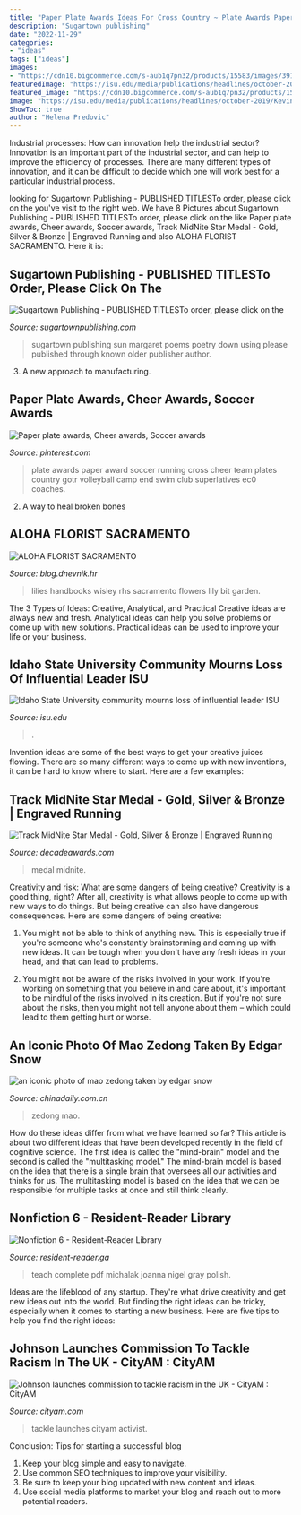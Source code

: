 ```yaml
---
title: "Paper Plate Awards Ideas For Cross Country ~ Plate Awards Paper Award Soccer Running Cross Cheer Team Plates Country Gotr Volleyball Camp End Swim Club Superlatives Ec0 Coaches"
description: "Sugartown publishing"
date: "2022-11-29"
categories:
- "ideas"
tags: ["ideas"]
images:
- "https://cdn10.bigcommerce.com/s-aub1q7pn32/products/15583/images/39152/MS710__80451.1511829564.850.1275.JPG?c=2"
featuredImage: "https://isu.edu/media/publications/headlines/october-2019/KevinSatterlee-copy.jpg"
featured_image: "https://cdn10.bigcommerce.com/s-aub1q7pn32/products/15583/images/39152/MS710__80451.1511829564.850.1275.JPG?c=2"
image: "https://isu.edu/media/publications/headlines/october-2019/KevinSatterlee-copy.jpg"
ShowToc: true
author: "Helena Predovic"
---
```



Industrial processes: How can innovation help the industrial sector?
Innovation is an important part of the industrial sector, and can help to improve the efficiency of processes. There are many different types of innovation, and it can be difficult to decide which one will work best for a particular industrial process.

	

		
looking for Sugartown Publishing - PUBLISHED TITLESTo order, please click on the you've visit to the right web. We have 8 Pictures about Sugartown Publishing - PUBLISHED TITLESTo order, please click on the like Paper plate awards, Cheer awards, Soccer awards, Track MidNite Star Medal - Gold, Silver &amp; Bronze | Engraved Running and also ALOHA FLORIST SACRAMENTO. Here it is:
		
    
## Sugartown Publishing - PUBLISHED TITLESTo Order, Please Click On The

<img loading=lazy src="http://www.sugartownpublishing.com/yahoo_site_admin/assets/images/Sun_on_the_Rind_Cover_Marketing_300.149153919_std.jpg" onerror="this.onerror=null;this.src='https://tse3.mm.bing.net/th?id=OIP.BZeFfOSK70P4NpeERtKLLAHaLG&amp;pid=15.1';" alt="Sugartown Publishing - PUBLISHED TITLESTo order, please click on the">

_Source: sugartownpublishing.com_

>sugartown publishing sun margaret poems poetry down using please published through known older publisher author. 

	

3. A new approach to manufacturing.

    
## Paper Plate Awards, Cheer Awards, Soccer Awards

<img loading=lazy src="https://i.pinimg.com/736x/65/20/43/652043567cca66b73a62cd538c77b2e5.jpg" onerror="this.onerror=null;this.src='https://tse4.mm.bing.net/th?id=OIP.K3keJ0ZSoR8CYGaZaWs5jAHaJ3&amp;pid=15.1';" alt="Paper plate awards, Cheer awards, Soccer awards">

_Source: pinterest.com_

>plate awards paper award soccer running cross cheer team plates country gotr volleyball camp end swim club superlatives ec0 coaches. 

	

2. A way to heal broken bones 

    
## ALOHA FLORIST SACRAMENTO

<img loading=lazy src="http://bit.ly/oJuiZQ" onerror="this.onerror=null;this.src='https://tse4.mm.bing.net/th?id=OIP.zxmN_UeBW7vqy7BlX-eg4wAAAA&amp;pid=15.1';" alt="ALOHA FLORIST SACRAMENTO">

_Source: blog.dnevnik.hr_

>lilies handbooks wisley rhs sacramento flowers lily bit garden. 

	

The 3 Types of Ideas: Creative, Analytical, and Practical
Creative ideas are always new and fresh. Analytical ideas can help you solve problems or come up with new solutions. Practical ideas can be used to improve your life or your business.

    
## Idaho State University Community Mourns Loss Of Influential Leader ISU

<img loading=lazy src="https://isu.edu/media/publications/headlines/october-2019/KevinSatterlee-copy.jpg" onerror="this.onerror=null;this.src='https://tse3.mm.bing.net/th?id=OIP.W-W8ToQPrYPf36Al_aiC3AHaE8&amp;pid=15.1';" alt="Idaho State University community mourns loss of influential leader ISU">

_Source: isu.edu_

>. 

	

Invention ideas are some of the best ways to get your creative juices flowing. There are so many different ways to come up with new inventions, it can be hard to know where to start. Here are a few examples: 

    
## Track MidNite Star Medal - Gold, Silver &amp; Bronze | Engraved Running

<img loading=lazy src="https://cdn10.bigcommerce.com/s-aub1q7pn32/products/15583/images/39152/MS710__80451.1511829564.850.1275.JPG?c=2" onerror="this.onerror=null;this.src='https://tse4.mm.bing.net/th?id=OIP.wJiYThdz45Avt9QMn9C-5QHaGb&amp;pid=15.1';" alt="Track MidNite Star Medal - Gold, Silver &amp; Bronze | Engraved Running">

_Source: decadeawards.com_

>medal midnite. 

	

Creativity and risk: What are some dangers of being creative?
Creativity is a good thing, right? After all, creativity is what allows people to come up with new ways to do things. But being creative can also have dangerous consequences. Here are some dangers of being creative:
1) You might not be able to think of anything new. This is especially true if you're someone who's constantly brainstorming and coming up with new ideas. It can be tough when you don't have any fresh ideas in your head, and that can lead to problems.

2) You might not be aware of the risks involved in your work. If you're working on something that you believe in and care about, it's important to be mindful of the risks involved in its creation. But if you're not sure about the risks, then you might not tell anyone about them – which could lead to them getting hurt or worse.

    
## An Iconic Photo Of Mao Zedong Taken By Edgar Snow

<img loading=lazy src="http://www.chinadaily.com.cn/kindle/attachement/gif/site1/20161011/b083fe9fe7851966bd6c19.gif" onerror="this.onerror=null;this.src='https://tse4.mm.bing.net/th?id=OIP.MMDDMJhMBhQwcEO62xaJWAHaJg&amp;pid=15.1';" alt="an iconic photo of mao zedong taken by edgar snow">

_Source: chinadaily.com.cn_

>zedong mao. 

	

How do these ideas differ from what we have learned so far?
This article is about two different ideas that have been developed recently in the field of cognitive science. The first idea is called the "mind-brain" model and the second is called the "multitasking model." The mind-brain model is based on the idea that there is a single brain that oversees all our activities and thinks for us. The multitasking model is based on the idea that we can be responsible for multiple tasks at once and still think clearly.

    
## Nonfiction 6 - Resident-Reader Library

<img loading=lazy src="https://images-na.ssl-images-amazon.com/images/I/612EMPtwRLL._SX324_BO1,204,203,200_.jpg" onerror="this.onerror=null;this.src='https://tse1.mm.bing.net/th?id=OIP.RuYmssS_yGlMfx6r_WoU8QAAAA&amp;pid=15.1';" alt="Nonfiction 6 - Resident-Reader Library">

_Source: resident-reader.ga_

>teach complete pdf michalak joanna nigel gray polish. 

	

Ideas are the lifeblood of any startup. They're what drive creativity and get new ideas out into the world. But finding the right ideas can be tricky, especially when it comes to starting a new business. Here are five tips to help you find the right ideas: 

    
## Johnson Launches Commission To Tackle Racism In The UK - CityAM : CityAM

<img loading=lazy src="https://www.cityam.com/wp-content/uploads/2020/06/1219953221-630x420.jpg" onerror="this.onerror=null;this.src='https://tse1.mm.bing.net/th?id=OIP.c1zaiNUViMDUe_87kFq1xAHaE8&amp;pid=15.1';" alt="Johnson launches commission to tackle racism in the UK - CityAM : CityAM">

_Source: cityam.com_

>tackle launches cityam activist. 

	

Conclusion: Tips for starting a successful blog
1. Keep your blog simple and easy to navigate.
2. Use common SEO techniques to improve your visibility.
3. Be sure to keep your blog updated with new content and ideas.
4. Use social media platforms to market your blog and reach out to more potential readers.

